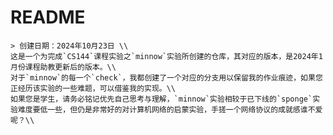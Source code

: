 # README

    > 创建日期：2024年10月23日 \\
    这是一个为完成`CS144`课程实验之`minnow`实验所创建的仓库，其对应的版本，是2024年1月份课程助教更新后的版本。\\
    对于`minnow`的每一个`check`，我都创建了一个对应的分支用以保留我的作业痕迹，如果您正经历该实验的一些难题，可以借鉴我的实现。\\
    如果您是学生，请务必铭记优先自己思考与理解，`minnow`实验相较于已下线的`sponge`实验难度要低一些，但仍是非常好的对计算机网络的启蒙实验，手搓一个网络协议的成就感谁不爱呢？\\
    